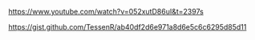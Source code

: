 https://www.youtube.com/watch?v=052xutD86uI&t=2397s

https://gist.github.com/TessenR/ab40df2d6e971a8d6e5c6c6295d85d11